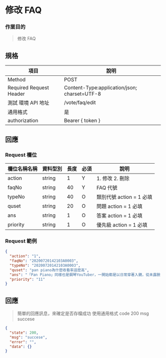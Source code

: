 # 修改 FAQ

### 作業目的

> 修改 FAQ

## 規格

| 項目                    | 說明                                         |
| ----------------------- | -------------------------------------------- |
| Method                  | POST                                         |
| Required Request Header | Content-Type:application/json; charset=UTF-8 |
| 測試 環境 API 地址      | /vote/faq/edit                               |
| 通用格式                | 是                                           |
| authorization           | Bearer { token }                             |

## 回應

### Request 欄位

| 欄位名稱名稱 | 資料型別 | 長度 | 必須 | 說明                     |
| ------------ | -------- | ---- | ---- | ------------------------ |
| action       | string   | 1    | Y    | 1. 修改 2. 刪除          |
| faqNo        | string   | 40   | Y    | FAQ 代號                 |
| typeNo       | string   | 40   | O    | 類別代號 action = 1 必填 |
| quset        | string   | 20   | O    | 問題 action = 1 必填     |
| ans          | string   | 1    | O    | 答案 action = 1 必填     |
| priority     | string   | 1    | O    | 優先級 action = 1 必填   |

### Request 範例

```json
{
  "action": "1",
  "faqNo": "20200720142103A0003",
  "typeNo": "20200720142103A0003",
  "quset": "pan piano為什麼收看率這麼高",
  "ans": "「Pan Piano」同樣也是鋼琴YouTuber，一開始都是以日常穿著入鏡，從未露臉，不過她的好身材經常受到討論，Pan也開始在彈鋼琴時cosplay動漫角色，多套爆乳裝扮讓粉絲看得目不轉睛，追蹤人數直線上升，目前有65.7萬人訂閱頻道",
  "priority": "11"
}
```

## 回應

> 簡單的回應訊息，來確定是否存檔成功
> 使用通用格式 code 200 msg succese

```json
{
  "state": 200,
  "msg": "succese",
  "error": "",
  "data": {}
}
```

